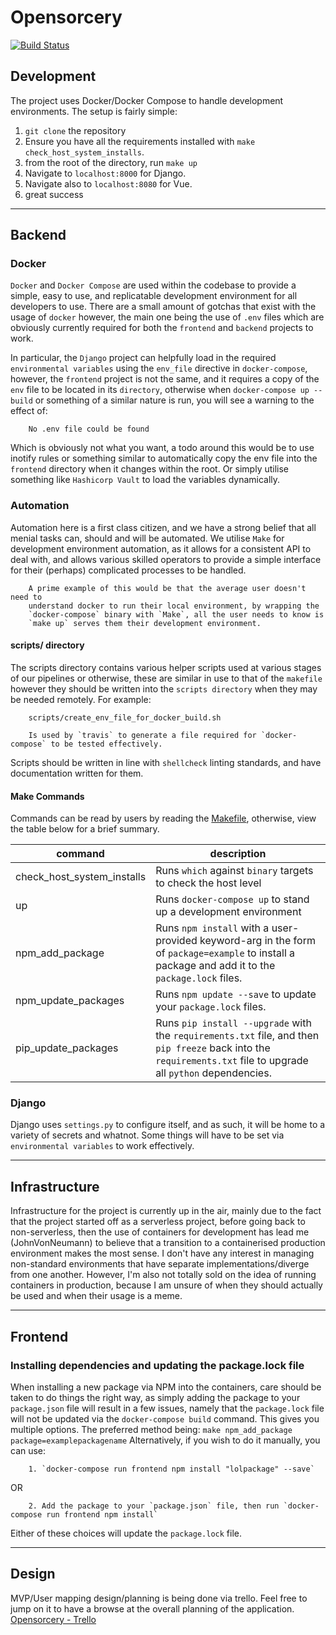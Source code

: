 # Opensorcery
[![Build Status](https://travis-ci.org/opensorcery-io/opensorcery.svg?branch=master)](https://travis-ci.org/opensorcery-io/opensorcery)

## Development
The project uses Docker/Docker Compose to handle development environments. The setup is fairly simple:
1. `git clone` the repository
2. Ensure you have all the requirements installed with `make check_host_system_installs`.
3. from the root of the directory, run `make up`
4. Navigate to `localhost:8000` for Django.
5. Navigate also to `localhost:8080` for Vue.
5. great success

---

## Backend

### Docker
`Docker` and `Docker Compose` are used within the codebase to provide a simple, easy to use, and replicatable development environment for all developers to use. There are a small amount of gotchas that exist with the usage of `docker` however, the main one being the use of `.env` files which are obviously currently required for both the `frontend` and `backend` projects to work.

In particular, the `Django` project can helpfully load in the required `environmental variables` using the `env_file` directive in `docker-compose`, however, the `frontend` project is not the same, and it requires a copy of the `env` file to be located in its `directory`, otherwise when `docker-compose up --build` or something of a similar nature is run, you will see a warning to the effect of:

        No .env file could be found

Which is obviously not what you want, a todo around this would be to use inotify rules or something similar to automatically copy the env file into the `frontend` directory when it changes within the root. Or simply utilise something like `Hashicorp Vault` to load the variables dynamically.

### Automation
Automation here is a first class citizen, and we have a strong belief that all menial tasks can, should and will be automated. We utilise `Make` for development environment automation, as it allows for a consistent API to deal with, and allows various skilled operators to provide a simple interface for their (perhaps) complicated processes to be handled.

        A prime example of this would be that the average user doesn't need to 
        understand docker to run their local environment, by wrapping the 
        `docker-compose` binary with `Make`, all the user needs to know is 
        `make up` serves them their development environment.

#### scripts/ directory
The scripts directory contains various helper scripts used at various stages of our pipelines or otherwise, these are similar in use to that of the `makefile` however they should be written into the `scripts directory` when they may be needed remotely. For example:
        
        scripts/create_env_file_for_docker_build.sh

        Is used by `travis` to generate a file required for `docker-compose` to be tested effectively.

Scripts should be written in line with `shellcheck` linting standards, and have documentation written for them.

#### Make Commands

Commands can be read by users by reading the [Makefile](https://github.com/opensorcery-io/opensorcery/blob/master/Makefile), otherwise, view the table below for a brief summary.

| command | description |
| ------- | ----------- |
| check_host_system_installs | Runs `which` against `binary` targets to check the host level |
| up | Runs `docker-compose up` to stand up a development environment |
| npm_add_package | Runs `npm install` with a user-provided keyword-arg in the form of `package=example` to install a package and add it to the `package.lock` files. |
| npm_update_packages | Runs `npm update --save` to update your `package.lock` files. |
| pip_update_packages | Runs `pip install --upgrade` with the `requirements.txt` file, and then `pip freeze` back into the `requirements.txt` file to upgrade all `python` dependencies. |

### Django
Django uses `settings.py` to configure itself, and as such, it will be home to a variety of secrets and whatnot. Some things will have to be set via `environmental variables` to work effectively. 

---

## Infrastructure
Infrastructure for the project is currently up in the air, mainly due to the fact that the project started off as a serverless project, before going back to non-serverless, then the use of containers for development has lead me (JohnVonNeumann) to believe that a transition to a containerised production environment makes the most sense. I don't have any interest in managing non-standard environments that have separate implementations/diverge from one another. However, I'm also not totally sold on the idea of running containers in production, because I am unsure of when they should actually be used and when their usage is a meme.

---

## Frontend
### Installing dependencies and updating the package.lock file
When installing a new package via NPM into the containers, care should be taken to do things the right way, as simply adding the package to your `package.json` file will result in a few issues, namely that the `package.lock` file will not be updated via the `docker-compose build` command. This gives you multiple options. The preferred method being:
        ```
        make npm_add_package package=examplepackagename
        ```
Alternatively, if you wish to do it manually, you can use:

        1. `docker-compose run frontend npm install "lolpackage" --save`
OR

        2. Add the package to your `package.json` file, then run `docker-compose run frontend npm install`

Either of these choices will update the `package.lock` file.

---

## Design

MVP/User mapping design/planning is being done via trello. Feel free to jump on it to have a browse at the overall planning of the application.
[Opensorcery - Trello](https://trello.com/b/HcEsFgUa/opensourcery)
